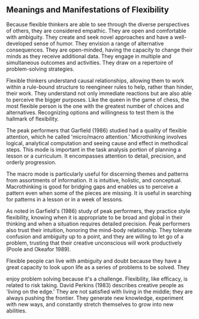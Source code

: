 ## Meanings and Manifestations of Flexibility

Because flexible thinkers are able to see through the diverse perspectives of others, they are considered empathic. They are open and comfortable with ambiguity. They create and seek novel approaches and have a well-developed sense of humor. They envision a range of alternative consequences. They are open-minded, having the capacity to change their minds as they receive additional data. They engage in multiple and simultaneous outcomes and activities. They draw on a repertoire of problem-solving strategies.

Flexible thinkers understand causal relationships, allowing them to work within a rule-bound structure to reengineer rules to help, rather than hinder, their work. They understand not only immediate reactions but are also able to perceive the bigger purposes. Like the queen in the game of chess, the most flexible person is the one with the greatest number of choices and alternatives. Recognizing options and willingness to test them is the hallmark of flexibility.

The peak performers that Garfield (1986) studied had a quality of flexible attention, which he called 'micro/macro attention.' Microthinking involves logical, analytical computation and seeing cause and effect in methodical steps. This mode is important in the task analysis portion of planning a lesson or a curriculum. It encompasses attention to detail, precision, and orderly progression.

The macro mode is particularly useful for discerning themes and patterns from assortments of information. It is intuitive, holistic, and conceptual. Macrothinking is good for bridging gaps and enables us to perceive a pattern even when some of the pieces are missing. It is useful in searching for patterns in a lesson or in a week of lessons.

As noted in Garfield's (1986) study of peak performers, they practice style flexibility, knowing when it is appropriate to be broad and global in their thinking and when a situation requires detailed precision. Peak performers also trust their intuition, honoring the mind-body relationship. They tolerate confusion and ambiguity up to a point, and they are willing to let go of a problem, trusting that their creative unconscious will work productively (Poole and Okeafor 1989).

Flexible people can live with ambiguity and doubt because they have a great capacity to look upon life as a series of problems to be solved. They

enjoy problem solving because it's a challenge. Flexibility, like efficacy, is related to risk taking. David Perkins (1983) describes creative people as 'living on the edge.' They are not satisfied with living in the middle; they are always pushing the frontier. They generate new knowledge, experiment with new ways, and constantly stretch themselves to grow into new abilities.